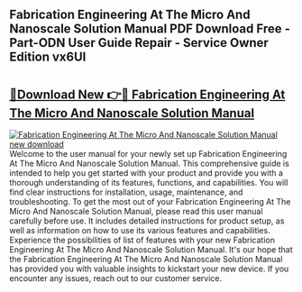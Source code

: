 ## Fabrication Engineering At The Micro And Nanoscale Solution Manual PDF Download Free - Part-ODN User Guide Repair - Service Owner Edition vx6UI

# <h2><a href="http://bc10454.oget.top/?id=Fabrication+Engineering+At+The+Micro+And+Nanoscale+Solution+Manual">🔗Download New 👉🔴 Fabrication Engineering At The Micro And Nanoscale Solution Manual</a></h2>

[![Fabrication Engineering At The Micro And Nanoscale Solution Manual new download](https://i.imgur.com/5g1atiW.png)](http://bc10454.oget.top/?id=Fabrication+Engineering+At+The+Micro+And+Nanoscale+Solution+Manual)
Welcome to the user manual for your newly set up Fabrication Engineering At The Micro And Nanoscale Solution Manual. This comprehensive guide is intended to help you get started with your product and provide you with a thorough understanding of its features, functions, and capabilities. You will find clear instructions for installation, usage, maintenance, and troubleshooting. To get the most out of your Fabrication Engineering At The Micro And Nanoscale Solution Manual, please read this user manual carefully before use. It includes detailed instructions for product setup, as well as information on how to use its various features and capabilities. Experience the possibilities of list of features with your new Fabrication Engineering At The Micro And Nanoscale Solution Manual. It's our hope that the Fabrication Engineering At The Micro And Nanoscale Solution Manual has provided you with valuable insights to kickstart your new device. If you encounter any issues, reach out to our customer service.
